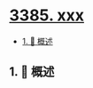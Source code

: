 # [3385. xxx](https://github.com/Tdahuyou/TNotes.leetcode/tree/main/notes/3385.%20xxx)

<!-- region:toc -->

- [1. 📝 概述](#1--概述)

<!-- endregion:toc -->

## 1. 📝 概述
